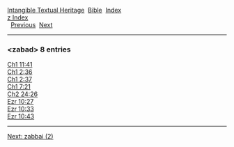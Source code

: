 [Intangible Textual Heritage](../../index)  [Bible](../index) 
[Index](index)   
[z Index](_z_)  
  [Previous](c12697)  [Next](c12699) 

------------------------------------------------------------------------

### &lt;zabad&gt; 8 entries

[Ch1 11:41](../kjv/ch1011.htm#041)  
[Ch1 2:36](../kjv/ch1002.htm#036)  
[Ch1 2:37](../kjv/ch1002.htm#037)  
[Ch1 7:21](../kjv/ch1007.htm#021)  
[Ch2 24:26](../kjv/ch2024.htm#026)  
[Ezr 10:27](../kjv/ezr010.htm#027)  
[Ezr 10:33](../kjv/ezr010.htm#033)  
[Ezr 10:43](../kjv/ezr010.htm#043)  

------------------------------------------------------------------------

[Next: zabbai (2)](c12699)
